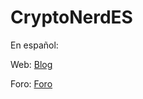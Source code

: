# CryptoNerdES

En español:

Web: [Blog](https://cryptonerd.es/)

Foro: [Foro](https://cryptonerd.es/foro)
